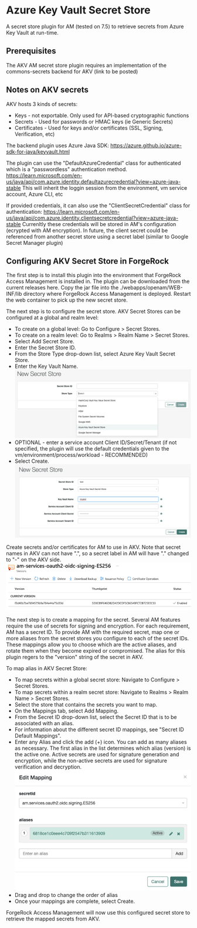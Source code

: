 # Azure Key Vault Secret Store

A secret store plugin for AM (tested on 7.5) to retrieve secrets from Azure Key Vault at run-time.

## Prerequisites

The AKV AM secret store plugin requires an implementation of the commons-secrets backend for AKV (link to be posted)

## Notes on AKV secrets

AKV hosts 3 kinds of secrets:
* Keys - not exportable.  Only used for API-based cryptographic functions
* Secrets - Used for passwords or HMAC keys (ie Generic Secrets)
* Certificates - Used for keys and/or certificates (SSL, Signing, Verification, etc)

The backend plugin uses Azure Java SDK: https://azure.github.io/azure-sdk-for-java/keyvault.html

The plugin can use the "DefaultAzureCredential" class for authenticated which is a "passwordless" authentication method.
https://learn.microsoft.com/en-us/java/api/com.azure.identity.defaultazurecredential?view=azure-java-stable
This will inherit the loggin session from the environment, vm service account, Azure CLI, etc

If provided credentials, it can also use the "ClientSecretCredential" class for authentication:
https://learn.microsoft.com/en-us/java/api/com.azure.identity.clientsecretcredential?view=azure-java-stable
Currenltly these credentials will be stored in AM's configuration (ecrypted with AM encryption).  In future, the client secret could be referenced from another secret store using a secret label (similar to Google Secret Manager plugin)


## Configuring AKV Secret Store in ForgeRock

The first step is to install this plugin into the environment that ForgeRock Access Management is installed in. The plugin can be downloaded from the current releases here. Copy the jar file into the ./webapps/openam/WEB-INF/lib directory where ForgeRock Access Management is deployed. Restart the web container to pick up the new secret store.

The next step is to configure the secret store. AKV Secret Stores can be configured at a global and realm level:
* To create on a global level: Go to Configure > Secret Stores.
* To create on a realm level: Go to Realms > Realm Name > Secret Stores.
* Select Add Secret Store.
* Enter the Secret Store ID.
* From the Store Type drop-down list, select Azure Key Vault Secret Store.
* Enter the Key Vault Name.
   ![](images/img1.png)
* OPTIONAL - enter a service account Client ID/Secret/Tenant (if not specified, the plugin will use the default credentials given to the vm/environment/process/workload - RECOMMENDED)
* Select Create.
   ![](images/img2.png)

Create secrets and/or certificates for AM to use in AKV.  Note that secret names in AKV can not have ".", so a secret label in AM will have "." changed to "-" on the AKV side.
   ![](images/img3.png)


The next step is to create a mapping for the secret. Several AM features require the use of secrets for signing and encryption. For each requirement, AM has a secret ID. To provide AM with the required secret, map one or more aliases from the secret stores you configure to each of the secret IDs. These mappings allow you to choose which are the active aliases, and rotate them when they become expired or compromised.  The alias for this plugin regers to the "version" string of the secret in AKV.

To map alias in AKV Secret Store:
* To map secrets within a global secret store: Navigate to Configure > Secret Stores.
* To map secrets within a realm secret store: Navigate to Realms > Realm Name > Secret Stores.
* Select the store that contains the secrets you want to map.
* On the Mappings tab, select Add Mapping.
* From the Secret ID drop-down list, select the Secret ID that is to be associated with an alias.
* For information about the different secret ID mappings, see "Secret ID Default Mappings".
* Enter any Alias and click the add (+) icon. You can add as many aliases as necessary. The first alias in the list determines which alias (version) is the active one. Active secrets are used for signature generation and encryption, while the non-active secrets are used for signature verification and decryption.
  ![](images/img4.png)
* Drag and drop to change the order of alias
* Once your mappings are complete, select Create.

ForgeRock Access Management will now use this configured secret store to retrieve the mapped secrets from AKV.
